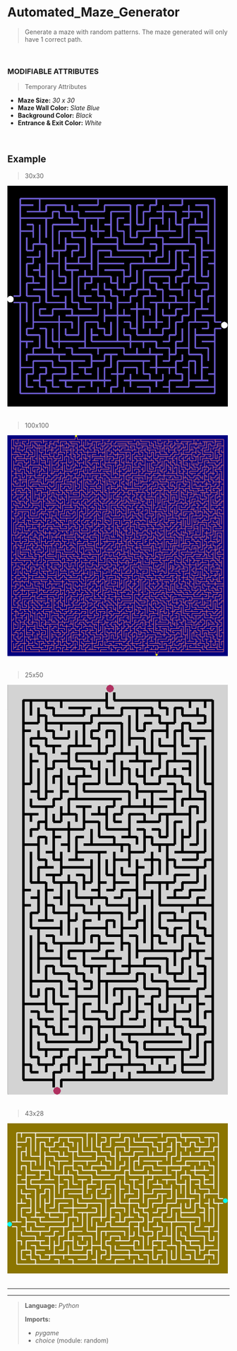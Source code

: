 # Automated_Maze_Generator
>  Generate a maze with random patterns. The maze generated will only have 1 correct path.

&nbsp;

### MODIFIABLE ATTRIBUTES
>Temporary Attributes
- **Maze Size:** _30 x 30_
- **Maze Wall Color:** _Slate Blue_
- **Background Color:** _Black_
- **Entrance & Exit Color:** _White_

&nbsp;

## Example

> 30x30
<img src = https://github.com/Kyros0718/Automated_Maze_Generator/blob/main/Images/30x30_Maze.png width="500">
&nbsp;

> 100x100
<img src = https://github.com/Kyros0718/Automated_Maze_Generator/blob/main/Images/100x100_Maze.png width="500">
&nbsp;

> 25x50
<img src = https://github.com/Kyros0718/Automated_Maze_Generator/blob/main/Images/25x50_Maze.png width="500">
&nbsp;

> 43x28
<img src = https://github.com/Kyros0718/Automated_Maze_Generator/blob/main/Images/43x28_Maze.png width="500">
&nbsp;

---
---
> **Language:** _Python_
>
> **Imports:**
> - _pygame_
> - _choice_ (module: random)
